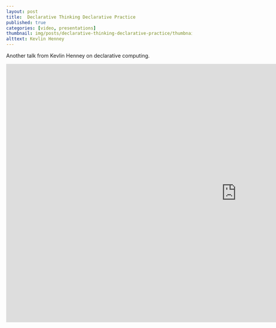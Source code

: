 ```yaml
---
layout: post
title:  Declarative Thinking Declarative Practice
published: true
categories: [video, presentations]
thumbnail: img/posts/declarative-thinking-declarative-practice/thumbnail-420x255.png
alttext: Kevlin Henney
--- 
```


Another talk from Kevlin Henney on declarative computing.

<iframe width="1248" height="702" src="https://www.youtube.com/embed/1s-BGBA8Nqo" frameborder="0" allow="accelerometer; autoplay; clipboard-write; encrypted-media; gyroscope; picture-in-picture" allowfullscreen></iframe>